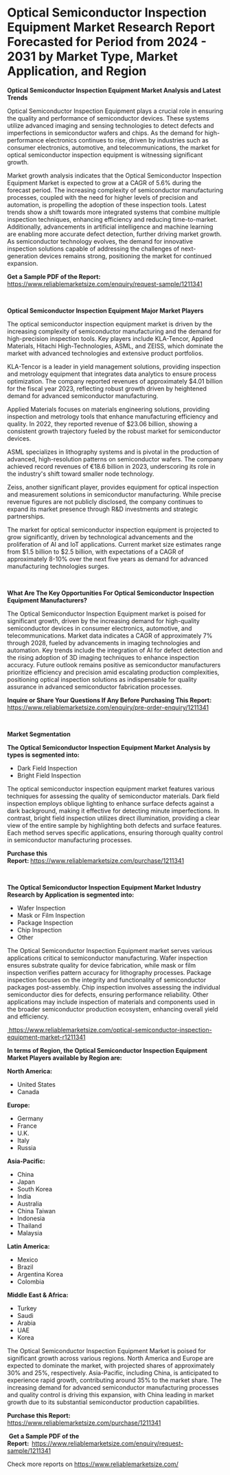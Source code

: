 <p><h1>Optical Semiconductor Inspection Equipment Market Research Report Forecasted for Period from 2024 -  2031 by Market Type, Market Application, and Region</h1></p><p><strong>Optical Semiconductor Inspection Equipment Market Analysis and Latest Trends</strong></p>
<p><p>Optical Semiconductor Inspection Equipment plays a crucial role in ensuring the quality and performance of semiconductor devices. These systems utilize advanced imaging and sensing technologies to detect defects and imperfections in semiconductor wafers and chips. As the demand for high-performance electronics continues to rise, driven by industries such as consumer electronics, automotive, and telecommunications, the market for optical semiconductor inspection equipment is witnessing significant growth.</p><p>Market growth analysis indicates that the Optical Semiconductor Inspection Equipment Market is expected to grow at a CAGR of 5.6% during the forecast period. The increasing complexity of semiconductor manufacturing processes, coupled with the need for higher levels of precision and automation, is propelling the adoption of these inspection tools. Latest trends show a shift towards more integrated systems that combine multiple inspection techniques, enhancing efficiency and reducing time-to-market. Additionally, advancements in artificial intelligence and machine learning are enabling more accurate defect detection, further driving market growth. As semiconductor technology evolves, the demand for innovative inspection solutions capable of addressing the challenges of next-generation devices remains strong, positioning the market for continued expansion.</p></p>
<p><strong>Get a Sample PDF of the Report:&nbsp;</strong> <a href="https://www.reliablemarketsize.com/enquiry/request-sample/1211341?utm_campaign=973&utm_medium=2&utm_source=Github&utm_content=ia&utm_term=27122024&utm_id=optical-semiconductor-inspection-equipment">https://www.reliablemarketsize.com/enquiry/request-sample/1211341</a></p>
<p>&nbsp;</p>
<p><strong>Optical Semiconductor Inspection Equipment Major Market Players</strong></p>
<p><p>The optical semiconductor inspection equipment market is driven by the increasing complexity of semiconductor manufacturing and the demand for high-precision inspection tools. Key players include KLA-Tencor, Applied Materials, Hitachi High-Technologies, ASML, and ZEISS, which dominate the market with advanced technologies and extensive product portfolios.</p><p>KLA-Tencor is a leader in yield management solutions, providing inspection and metrology equipment that integrates data analytics to ensure process optimization. The company reported revenues of approximately $4.01 billion for the fiscal year 2023, reflecting robust growth driven by heightened demand for advanced semiconductor manufacturing.</p><p>Applied Materials focuses on materials engineering solutions, providing inspection and metrology tools that enhance manufacturing efficiency and quality. In 2022, they reported revenue of $23.06 billion, showing a consistent growth trajectory fueled by the robust market for semiconductor devices.</p><p>ASML specializes in lithography systems and is pivotal in the production of advanced, high-resolution patterns on semiconductor wafers. The company achieved record revenues of €18.6 billion in 2023, underscoring its role in the industry's shift toward smaller node technology.</p><p>Zeiss, another significant player, provides equipment for optical inspection and measurement solutions in semiconductor manufacturing. While precise revenue figures are not publicly disclosed, the company continues to expand its market presence through R&D investments and strategic partnerships.</p><p>The market for optical semiconductor inspection equipment is projected to grow significantly, driven by technological advancements and the proliferation of AI and IoT applications. Current market size estimates range from $1.5 billion to $2.5 billion, with expectations of a CAGR of approximately 8-10% over the next five years as demand for advanced manufacturing technologies surges.</p></p>
<p>&nbsp;</p>
<p><strong>What Are The Key Opportunities For Optical Semiconductor Inspection Equipment Manufacturers?</strong></p>
<p><p>The Optical Semiconductor Inspection Equipment market is poised for significant growth, driven by the increasing demand for high-quality semiconductor devices in consumer electronics, automotive, and telecommunications. Market data indicates a CAGR of approximately 7% through 2028, fueled by advancements in imaging technologies and automation. Key trends include the integration of AI for defect detection and the rising adoption of 3D imaging techniques to enhance inspection accuracy. Future outlook remains positive as semiconductor manufacturers prioritize efficiency and precision amid escalating production complexities, positioning optical inspection solutions as indispensable for quality assurance in advanced semiconductor fabrication processes.</p></p>
<p><strong>Inquire or Share Your Questions If Any Before Purchasing This Report:</strong> <a href="https://www.reliablemarketsize.com/enquiry/pre-order-enquiry/1211341?utm_campaign=973&utm_medium=2&utm_source=Github&utm_content=ia&utm_term=27122024&utm_id=optical-semiconductor-inspection-equipment">https://www.reliablemarketsize.com/enquiry/pre-order-enquiry/1211341</a></p>
<p>&nbsp;</p>
<p><strong>Market Segmentation</strong></p>
<p><strong>The Optical Semiconductor Inspection Equipment Market Analysis by types is segmented into:</strong></p>
<p><ul><li>Dark Field Inspection</li><li>Bright Field Inspection</li></ul></p>
<p><p>The optical semiconductor inspection equipment market features various techniques for assessing the quality of semiconductor materials. Dark field inspection employs oblique lighting to enhance surface defects against a dark background, making it effective for detecting minute imperfections. In contrast, bright field inspection utilizes direct illumination, providing a clear view of the entire sample by highlighting both defects and surface features. Each method serves specific applications, ensuring thorough quality control in semiconductor manufacturing processes.</p></p>
<p><strong>Purchase this Report:&nbsp;</strong><a href="https://www.reliablemarketsize.com/purchase/1211341?utm_campaign=973&utm_medium=2&utm_source=Github&utm_content=ia&utm_term=27122024&utm_id=optical-semiconductor-inspection-equipment">https://www.reliablemarketsize.com/purchase/1211341</a></p>
<p>&nbsp;</p>
<p><strong>The Optical Semiconductor Inspection Equipment Market Industry Research by Application is segmented into:</strong></p>
<p><ul><li>Wafer Inspection</li><li>Mask or Film Inspection</li><li>Package Inspection</li><li>Chip Inspection</li><li>Other</li></ul></p>
<p><p>The Optical Semiconductor Inspection Equipment market serves various applications critical to semiconductor manufacturing. Wafer inspection ensures substrate quality for device fabrication, while mask or film inspection verifies pattern accuracy for lithography processes. Package inspection focuses on the integrity and functionality of semiconductor packages post-assembly. Chip inspection involves assessing the individual semiconductor dies for defects, ensuring performance reliability. Other applications may include inspection of materials and components used in the broader semiconductor production ecosystem, enhancing overall yield and efficiency.</p></p>
<p><a href="https://www.reliablemarketsize.com/optical-semiconductor-inspection-equipment-market-r1211341?utm_campaign=973&utm_medium=2&utm_source=Github&utm_content=ia&utm_term=27122024&utm_id=optical-semiconductor-inspection-equipment">&nbsp;https://www.reliablemarketsize.com/optical-semiconductor-inspection-equipment-market-r1211341</a></p>
<p><strong>In terms of Region, the Optical Semiconductor Inspection Equipment Market Players available by Region are:</strong></p>
<p>
    <p> <strong> North America: </strong>
        <ul>
            <li>United States</li>
            <li>Canada</li>
        </ul>
        </p> 
    <p> <strong> Europe: </strong>
        <ul>
            <li>Germany</li>
            <li>France</li>
            <li>U.K.</li>
            <li>Italy</li>
            <li>Russia</li>
        </ul>
        </p> 
    <p> <strong> Asia-Pacific: </strong>
        <ul>
            <li>China</li>
            <li>Japan</li>
            <li>South Korea</li>
            <li>India</li>
            <li>Australia</li>
            <li>China Taiwan</li>
            <li>Indonesia</li>
            <li>Thailand</li>
            <li>Malaysia</li>
        </ul>
        </p> 
    <p> <strong> Latin America: </strong>
        <ul>
            <li>Mexico</li>
            <li>Brazil</li>
            <li>Argentina Korea</li>
            <li>Colombia</li>
        </ul>
        </p> 
    <p> <strong> Middle East & Africa: </strong>
        <ul>
            <li>Turkey</li>
            <li>Saudi</li>
            <li>Arabia</li>
            <li>UAE</li>
            <li>Korea</li>
        </ul>
    </p>
    </p>
<p><p>The Optical Semiconductor Inspection Equipment Market is poised for significant growth across various regions. North America and Europe are expected to dominate the market, with projected shares of approximately 30% and 25%, respectively. Asia-Pacific, including China, is anticipated to experience rapid growth, contributing around 35% to the market share. The increasing demand for advanced semiconductor manufacturing processes and quality control is driving this expansion, with China leading in market growth due to its substantial semiconductor production capabilities.</p></p>
<p><strong>Purchase this Report: </strong><a href="https://www.reliablemarketsize.com/purchase/1211341?utm_campaign=973&utm_medium=2&utm_source=Github&utm_content=ia&utm_term=27122024&utm_id=optical-semiconductor-inspection-equipment">https://www.reliablemarketsize.com/purchase/1211341</a></p>
<p>&nbsp;<strong>Get a Sample PDF of the Report:&nbsp;&nbsp;</strong><a href="https://www.reliablemarketsize.com/enquiry/request-sample/1211341?utm_campaign=973&utm_medium=2&utm_source=Github&utm_content=ia&utm_term=27122024&utm_id=optical-semiconductor-inspection-equipment">https://www.reliablemarketsize.com/enquiry/request-sample/1211341</a></p>
<p><strong></strong></p>
<p>Check more reports on <a href="https://www.reliablemarketsize.com/?utm_campaign=973&utm_medium=2&utm_source=Github&utm_content=ia&utm_term=27122024&utm_id=optical-semiconductor-inspection-equipment">https://www.reliablemarketsize.com/</a></p>
